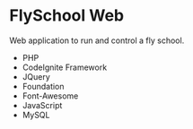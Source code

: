 # FlySchool Web
Web application to run and control a fly school.
 - PHP
 - CodeIgnite Framework
 - JQuery
 - Foundation
 - Font-Awesome
 - JavaScript
 - MySQL
